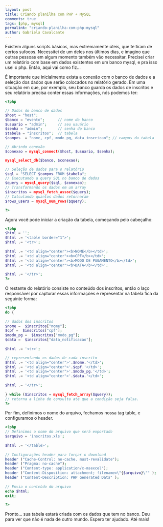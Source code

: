 ```yaml
---
layout: post
title: Criando planilha com PHP + MySQL
comments: true
tags: [php, mysql]
permalink: "criando-planilha-com-php-mysql"
author: Gabriela Cavalcante
---
```


Existem alguns scripts básicos, mas extremamente úteis, que te tiram de certos sufocos. Necessitei de um deles nos últimos dias, e imagino que outras pessoas em algum momento também vão necessitar. Precisei criar um relatório com base em dados existentes em um banco mysql, e pra isso usei o php. Então, aqui vai como fiz...

É importante que inicialmente exista a conexão com o banco de dados e a seleção dos dados que serão colocados no relatório gerado. Em uma situação em que, por exemplo, seu banco guarda os dados de inscritos e seu relatório precisa conter essas informações, nós podemos ter:

```php
<?php    

// Dados do banco de dados
$host = "host";       
$banco = "evento";      // nome do banco     
$usuario = "admin";     // seu usuário      
$senha = "admin";       // senha do banco
$tabela = "inscritos";  // tabela 
$campos  = "nome, cpf, modo_pg, data_inscricao"; // campos da tabela              

// Abrindo conexão    
$conexao = mysql_connect($host, $usuario, $senha);  

mysql_select_db($banco, $conexao);     

// Seleção de dados para o relatório 
$sql = "SELECT $campos FROM $tabela";  
// Executando a query SQL no banco de dados            
$query = mysql_query($sql, $conexao);  
// Transformando os dados em um array
$inscritos = mysql_fetch_assoc($query);
// Calculando quantos dados retornaram   
$rows_users = mysql_num_rows($query);  

?>  
```
Agora você pode iniciar a criação da tabela, começando pelo cabeçalho:

```php
<?php  
$html = '';  
$html .= '<table border="1">';  
$html .= '<tr>';  
   
$html .= '<td align="center"><b>NOME</b></td>';  
$html .= '<td align="center"><b>CPF</b></td>';   
$html .= '<td align="center"><b>MODO DE PAGAMENTO</b></td>';  
$html .= '<td align="center"><b>DATA</b></td>';  
  
$html .= '</tr>';  
?>  
```

O restante do relatório consiste no conteúdo dos inscritos, então o laço responsável por capturar essas informações e representar na tabela fica da seguinte forma:

```php
<?php  
do {  
      
// dados dos inscritos  
$nome =  $inscritos["nome"];
$cpf =  $inscritos["cpf"]; 
$modo_pg =  $inscritos["modo_pg"];  
$data =  $inscritos["data_notificacao"];  
 
$html .= '<tr>';  

// representando os dados de cada inscrito
$html .= '<td align="center">'.$nome.'</td>';  
$html .= '<td align="center">'.$cpf.'</td>';   
$html .= '<td align="center">'.$modo_pg.'</td>'; 
$html .= '<td align="center">'.$data.'</td>';  
  
$html .= '</tr>';  
  
} while ($inscritos = mysql_fetch_array($query));
// retorna a linha de consulta até que a condição seja falsa. 
?>  
```

Por fim, definimos o nome do arquivo, fechamos nossa tag table, e configuramos o header.

```php
<?php  
// Definimos o nome do arquivo que será exportado  
$arquivo = 'inscritos.xls';  
   
$html .= '</table>';  
  
// Configurações header para forçar o download   
header ("Cache-Control: no-cache, must-revalidate");  
header ("Pragma: no-cache");  
header ("Content-type: application/x-msexcel");  
header ("Content-Disposition: attachment; filename=\"{$arquivo}\"" );
header ("Content-Description: PHP Generated Data" );  
  
// Envia o conteúdo do arquivo  
echo $html;  
exit;  

?>  
```

Pronto... sua tabela estará criada com os dados que tem no banco. Deu para ver que não é nada de outro mundo. Espero ter ajudado. Até mais!